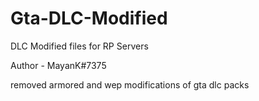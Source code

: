 # Gta-DLC-Modified
DLC Modified files for RP Servers

Author - MayanK#7375

removed armored and wep modifications of gta dlc packs

